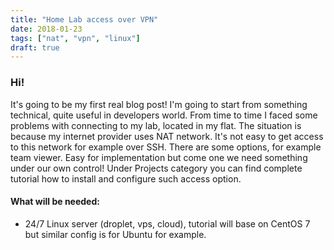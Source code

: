 ```yaml
---
title: "Home Lab access over VPN"
date: 2018-01-23
tags: ["nat", "vpn", "linux"]
draft: true
---
```


### Hi!
It's going to be my first real blog post! I'm going to start from something technical,
quite useful in developers world. From time to time I faced some problems with connecting to my lab,
located in my flat. The situation is because my internet provider uses NAT network. It's not easy
to get access to this network for example over SSH. There are some options, for example team viewer.
Easy for implementation but come one we need something under our own control!
Under Projects category you can find complete tutorial how to install and configure such access option.

#### What will be needed:

* 24/7 Linux server (droplet, vps, cloud), tutorial will base on CentOS 7 but similar config is for Ubuntu for example.

